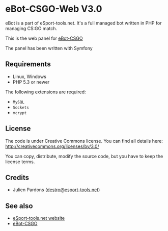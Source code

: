 eBot-CSGO-Web V3.0
===================

eBot is a part of eSport-tools.net. It's a full managed bot written in PHP for managing CS:GO match.

This is the web panel for [eBot-CSGO](https://github.com/deStrO/eBot-CSGO)

The panel has been written with Symfony

## Requirements

* Linux, Windows
* PHP 5.3 or newer

The following extensions are required:

* `MySQL`
* `Sockets`
* `mcrypt`

## License

The code is under Creative Commons license. You can find all details here: http://creativecommons.org/licenses/by/3.0/

You can copy, distribute, modify the source code, but you have to keep the license terms.

## Credits

* Julien Pardons (destro@esport-tools.net)

## See also

* [eSport-tools.net website](http://www.esport-tools.net/)
* [eBot-CSGO](https://github.com/deStrO/eBot-CSGO)